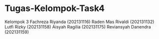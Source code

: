 # Tugas-Kelompok-Task4
Kelompok 3 Fachreza Riyanda (202131116) Raden Mas Rivaldi (202131132) Lutfi Rizky (202131158) Aisyah Ragilia (202131175) Reviansyah Danendra (202131159)
